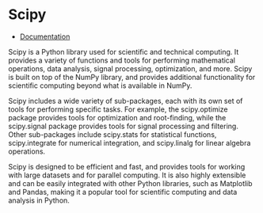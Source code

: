 # Scipy

* [Documentation](https://docs.scipy.org/doc/scipy/reference/index.html)

Scipy is a Python library used for scientific and technical computing. It provides a variety of functions and tools for performing mathematical operations, data analysis, signal processing, optimization, and more. Scipy is built on top of the NumPy library, and provides additional functionality for scientific computing beyond what is available in NumPy.

Scipy includes a wide variety of sub-packages, each with its own set of tools for performing specific tasks. For example, the scipy.optimize package provides tools for optimization and root-finding, while the scipy.signal package provides tools for signal processing and filtering. Other sub-packages include scipy.stats for statistical functions, scipy.integrate for numerical integration, and scipy.linalg for linear algebra operations.

Scipy is designed to be efficient and fast, and provides tools for working with large datasets and for parallel computing. It is also highly extensible and can be easily integrated with other Python libraries, such as Matplotlib and Pandas, making it a popular tool for scientific computing and data analysis in Python.

